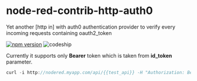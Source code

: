 # node-red-contrib-http-auth0
Yet another [http in] with auth0 authentication provider to verify every incoming requests containing oauth2_token

[![npm version](https://badge.fury.io/js/node-red-contrib-http-auth0.svg)](https://badge.fury.io/js/node-red-contrib-http-auth0) ![codeship](https://codeship.com/projects/dfcc3910-2420-0134-486b-76d3d72b136a/status?branch=master)

Currently it supports only **Bearer** token which is taken from **id_token** parameter.

```javascript
curl -i http://nodered.myapp.com/api/{{test_api}} -H "Authorization: Bearer {{auth0-id-token}}"
```
